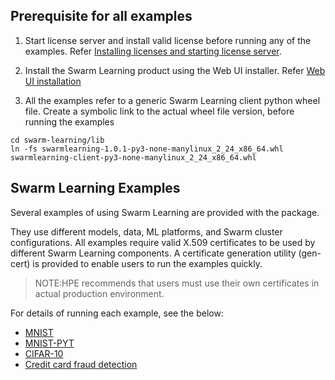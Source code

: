 ## Prerequisite for all examples
1. Start license server and install valid license before running any of the examples. Refer [Installing licenses and starting license server](/docs/Install/HPE_Swarm_Learning_installation.md).

2. Install the Swarm Learning product using the Web UI installer.  Refer [Web UI installation](/docs/Install/HPE_Swarm_Learning_installation.md)

3. All the examples refer to a generic Swarm Learning client python wheel file. Create a symbolic link to the actual wheel file version, before running the examples
 ```
 cd swarm-learning/lib
 ln -fs swarmlearning-1.0.1-py3-none-manylinux_2_24_x86_64.whl swarmlearning-client-py3-none-manylinux_2_24_x86_64.whl
 ```
 
## Swarm Learning Examples

Several examples of using Swarm Learning are provided with the package. 

They use different models, data, ML platforms, and Swarm cluster configurations. All examples require valid X.509 certificates to be used by different Swarm Learning components. A certificate generation utility (gen-cert) is provided to enable users to run the examples quickly.

<blockquote>
NOTE:HPE recommends that users must use their own certificates in actual production environment.

</blockquote>

For details of running each example, see the below:

-   [MNIST](/examples/mnist/MNIST.md)
-   [MNIST-PYT](/examples/mnist-pyt/MNIST-PYT.md)
-   [CIFAR-10](/examples/cifar/CIFAR-10.md)
-   [Credit card fraud detection](/examples/fraud-detection/Credit_card_fraud_detection.md)
